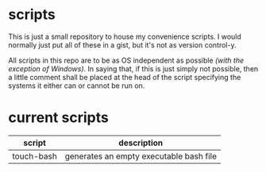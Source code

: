 # scripts

This is just a small repository to house my convenience scripts.
I would normally just put all of these in a gist, but it's not as
version control-y.

All scripts in this repo are to be as OS independent as possible 
_(with the exception of Windows)_. In saying that, if this is just
simply not possible, then a little comment shall be placed at the
head of the script specifying the systems it either can or cannot be
run on.

# current scripts

script | description
-- | --
touch-bash | generates an empty executable bash file
